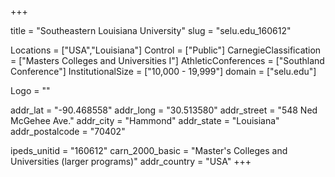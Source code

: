 
+++

title = "Southeastern Louisiana University"
slug = "selu.edu_160612"

Locations = ["USA","Louisiana"]
Control = ["Public"]
CarnegieClassification = ["Masters Colleges and Universities I"]
AthleticConferences = ["Southland Conference"]
InstitutionalSize = ["10,000 - 19,999"]
domain = ["selu.edu"]

Logo = ""

addr_lat = "-90.468558"
addr_long = "30.513580"
addr_street = "548 Ned McGehee Ave."
addr_city = "Hammond"
addr_state = "Louisiana"
addr_postalcode = "70402"

ipeds_unitid = "160612"
carn_2000_basic = "Master's Colleges and Universities (larger programs)"
addr_country = "USA"
+++
    
